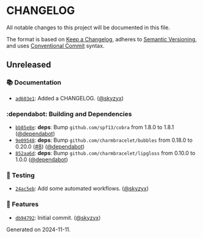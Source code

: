 # CHANGELOG

All notable changes to this project will be documented in this file.

The format is based on [Keep a Changelog](https://keepachangelog.com), adheres to [Semantic Versioning](https://semver.org), and uses [Conventional Commit](https://www.conventionalcommits.org) syntax.

## Unreleased

### :books: Documentation

* [`ad603e1`](https://github.com/northwood-labs/terraform-provider-corefunc/commit/ad603e1e5510e17679c30041c38ddaa534adf7d5): Added a CHANGELOG. ([@skyzyx](https://github.com/skyzyx))

### :dependabot: Building and Dependencies

* [`bb85e8e`](https://github.com/northwood-labs/terraform-provider-corefunc/commit/bb85e8e7ab7375530d00401a3af0e32bcd3029ae): **deps**: Bump `github.com/spf13/cobra` from 1.8.0 to 1.8.1 ([@dependabot](https://github.com/dependabot))
* [`9e09548`](https://github.com/northwood-labs/terraform-provider-corefunc/commit/9e09548adc20398e391035cf91a174c26922314e): **deps**: Bump `github.com/charmbracelet/bubbles` from 0.18.0 to 0.20.0 ([#8](https://github.com/northwood-labs/cli-helpers/issues/8)) ([@dependabot](https://github.com/dependabot))
* [`852aa6d`](https://github.com/northwood-labs/terraform-provider-corefunc/commit/852aa6d1c7a3751f0bad440505f2b59488683e8e): **deps**: Bump `github.com/charmbracelet/lipgloss` from 0.10.0 to 1.0.0 ([@dependabot](https://github.com/dependabot))

### :test_tube: Testing

* [`24ac5eb`](https://github.com/northwood-labs/terraform-provider-corefunc/commit/24ac5ebdf7c94e05c6245e3e77084153e9c146b8): Add some automated workflows. ([@skyzyx](https://github.com/skyzyx))

### <!-- 0 -->:rocket: Features

* [`db94792`](https://github.com/northwood-labs/terraform-provider-corefunc/commit/db94792c1dda00f436191eafb507c99240427233): Initial commit. ([@skyzyx](https://github.com/skyzyx))

<p>Generated on 2024-11-11.</p>
